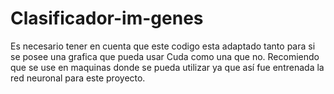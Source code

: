 # Clasificador-im-genes

Es necesario tener en cuenta que este codigo esta adaptado tanto para si se posee una grafica que pueda usar Cuda como una que no.
Recomiendo que se use en maquinas donde se pueda utilizar ya que así fue entrenada la red neuronal para este proyecto.